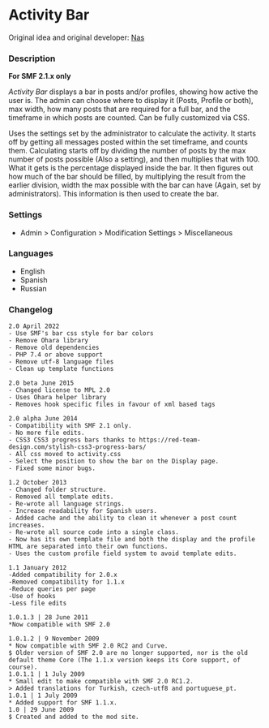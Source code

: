 # Activity Bar


Original idea and original developer: [Nas](http://www.simplemachines.org/community/index.php?action=profile;u=143954)

### Description

**For SMF 2.1.x only**

_Activity Bar_ displays a bar in posts and/or profiles, showing how active the user is.
The admin can choose where to display it (Posts, Profile or both), max width, how many posts that are required for a full bar, and the timeframe in which posts are counted.
Can be fully customized via CSS.

Uses the settings set by the administrator to calculate the activity.
It starts off by getting all messages posted within the set timeframe, and counts them.
Calculating starts off by dividing the number of posts by the max number of posts possible (Also a setting), and then multiplies that with 100. What it gets is the percentage displayed inside the bar.
It then figures out how much of the bar should be filled, by multiplying the result from the earlier division, width the max possible with the bar can have (Again, set by administrators).
This information is then used to create the bar.


### Settings

- Admin > Configuration > Modification Settings > Miscellaneous


### Languages

- English
- Spanish
- Russian


### Changelog

```
2.0 April 2022
- Use SMF's bar css style for bar colors
- Remove Ohara library
- Remove old dependencies
- PHP 7.4 or above support
- Remove utf-8 language files
- Clean up template functions

2.0 beta June 2015
- Changed license to MPL 2.0
- Uses Ohara helper library
- Removes hook specific files in favour of xml based tags

2.0 alpha June 2014
- Compatibility with SMF 2.1 only.
- No more file edits.
- CSS3 CSS3 progress bars thanks to https://red-team-design.com/stylish-css3-progress-bars/
- All css moved to activity.css
- Select the position to show the bar on the Display page.
- Fixed some minor bugs.

1.2 October 2013
- Changed folder structure.
- Removed all template edits.
- Re-wrote all language strings.
- Increase readability for Spanish users.
- Added cache and the ability to clean it whenever a post count increases.
- Re-wrote all source code into a single class.
- Now has its own template file and both the display and the profile HTML are separated into their own functions.
- Uses the custom profile field system to avoid template edits.

1.1 January 2012
-Added compatibility for 2.0.x
-Removed compatibility for 1.1.x
-Reduce queries per page
-Use of hooks
-Less file edits

1.0.1.3 | 28 June 2011
*Now compatible with SMF 2.0

1.0.1.2 | 9 November 2009
* Now compatible with SMF 2.0 RC2 and Curve.
$ Older version of SMF 2.0 are no longer supported, nor is the old default theme Core (The 1.1.x version keeps its Core support, of course).
1.0.1.1 | 1 July 2009
* Small edit to make compatible with SMF 2.0 RC1.2.
> Added translations for Turkish, czech-utf8 and portuguese_pt.
1.0.1 | 1 July 2009
* Added support for SMF 1.1.x.
1.0 | 29 June 2009
$ Created and added to the mod site.
```
